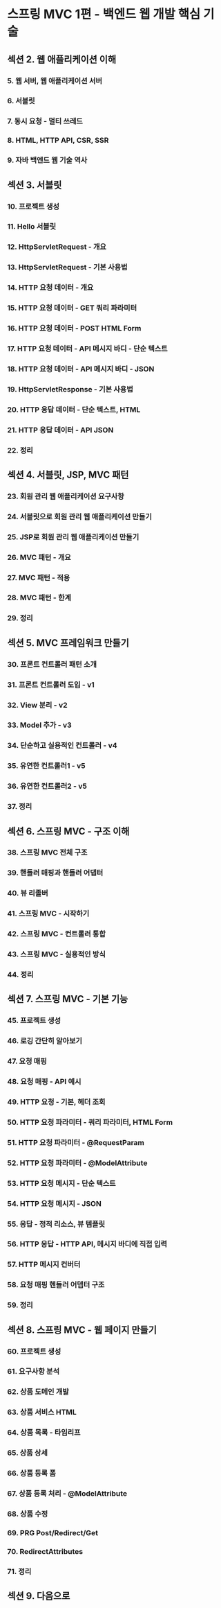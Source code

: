 # 스프링 MVC 1편 - 백엔드 웹 개발 핵심 기술

## 섹션 2. 웹 애플리케이션 이해

### 5. 웹 서버, 웹 애플리케이션 서버

### 6. 서블릿

### 7. 동시 요청 - 멀티 쓰레드

### 8. HTML, HTTP API, CSR, SSR

### 9. 자바 백엔드 웹 기술 역사

## 섹션 3. 서블릿

### 10. 프로젝트 생성

### 11. Hello 서블릿

### 12. HttpServletRequest - 개요

### 13. HttpServletRequest - 기본 사용법

### 14. HTTP 요청 데이터 - 개요

### 15. HTTP 요청 데이터 - GET 쿼리 파라미터

### 16. HTTP 요청 데이터 - POST HTML Form

### 17. HTTP 요청 데이터 - API 메시지 바디 - 단순 텍스트

### 18. HTTP 요청 데이터 - API 메시지 바디 - JSON

### 19. HttpServletResponse - 기본 사용법

### 20. HTTP 응답 데이터 - 단순 텍스트, HTML

### 21. HTTP 응답 데이터 - API JSON

### 22. 정리

## 섹션 4. 서블릿, JSP, MVC 패턴

### 23. 회원 관리 웹 애플리케이션 요구사항

### 24. 서블릿으로 회원 관리 웹 애플리케이션 만들기

### 25. JSP로 회원 관리 웹 애플리케이션 만들기

### 26. MVC 패턴 - 개요

### 27. MVC 패턴 - 적용

### 28. MVC 패턴 - 한계

### 29. 정리

## 섹션 5. MVC 프레임워크 만들기

### 30. 프론트 컨트롤러 패턴 소개

### 31. 프론트 컨트롤러 도입 - v1

### 32. View 분리 - v2

### 33. Model 추가 - v3

### 34. 단순하고 실용적인 컨트롤러 - v4

### 35. 유연한 컨트롤러1 - v5

### 36. 유연한 컨트롤러2 - v5

### 37. 정리

## 섹션 6. 스프링 MVC - 구조 이해

### 38. 스프링 MVC 전체 구조

### 39. 핸들러 매핑과 핸들러 어댑터

### 40. 뷰 리졸버

### 41. 스프링 MVC - 시작하기

### 42. 스프링 MVC - 컨트롤러 통합

### 43. 스프링 MVC - 실용적인 방식

### 44. 정리

## 섹션 7. 스프링 MVC - 기본 기능

### 45. 프로젝트 생성

### 46. 로깅 간단히 알아보기

### 47. 요청 매핑

### 48. 요청 매핑 - API 예시

### 49. HTTP 요청 - 기본, 헤더 조회

### 50. HTTP 요청 파라미터 - 쿼리 파라미터, HTML Form

### 51. HTTP 요청 파라미터 - @RequestParam

### 52. HTTP 요청 파라미터 - @ModelAttribute

### 53. HTTP 요청 메시지 - 단순 텍스트

### 54. HTTP 요청 메시지 - JSON

### 55. 응답 - 정적 리소스, 뷰 템플릿

### 56. HTTP 응답 - HTTP API, 메시지 바디에 직접 입력

### 57. HTTP 메시지 컨버터

### 58. 요청 매핑 헨들러 어뎁터 구조

### 59. 정리

## 섹션 8. 스프링 MVC - 웹 페이지 만들기

### 60. 프로젝트 생성

### 61. 요구사항 분석

### 62. 상품 도메인 개발

### 63. 상품 서비스 HTML

### 64. 상품 목록 - 타임리프

### 65. 상품 상세

### 66. 상품 등록 폼

### 67. 상품 등록 처리 - @ModelAttribute

### 68. 상품 수정

### 69. PRG Post/Redirect/Get

### 70. RedirectAttributes

### 71. 정리

## 섹션 9. 다음으로
